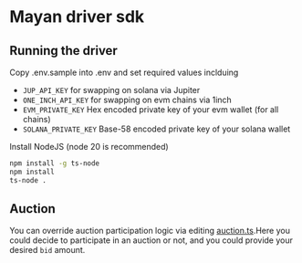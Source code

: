# Mayan driver sdk

## Running the driver

Copy .env.sample into .env and set required values inclduing

-   `JUP_API_KEY` for swapping on solana via Jupiter
-   `ONE_INCH_API_KEY` for swapping on evm chains via 1inch
-   `EVM_PRIVATE_KEY` Hex encoded private key of your evm wallet (for all chains)
-   `SOLANA_PRIVATE_KEY` Base-58 encoded private key of your solana wallet

Install NodeJS (node 20 is recommended)

```bash
npm install -g ts-node
npm install
ts-node .
```

## Auction

You can override auction participation logic via editing [auction.ts](src/auction.ts).Here you could decide to participate in an auction or not, and you could provide your desired `bid` amount.
